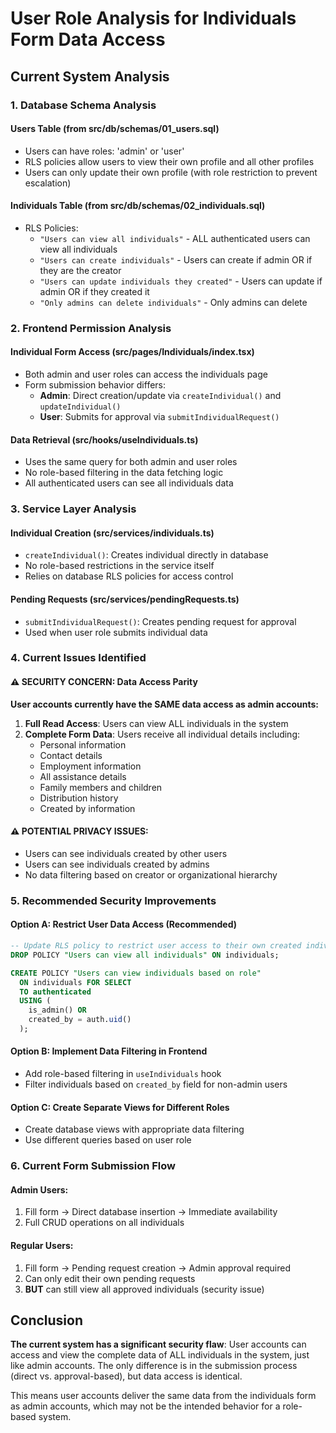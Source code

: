 # User Role Analysis for Individuals Form Data Access

## Current System Analysis

### 1. Database Schema Analysis

#### Users Table (from src/db/schemas/01_users.sql)
- Users can have roles: 'admin' or 'user'
- RLS policies allow users to view their own profile and all other profiles
- Users can only update their own profile (with role restriction to prevent escalation)

#### Individuals Table (from src/db/schemas/02_individuals.sql)
- RLS Policies:
  - `"Users can view all individuals"` - ALL authenticated users can view all individuals
  - `"Users can create individuals"` - Users can create if admin OR if they are the creator
  - `"Users can update individuals they created"` - Users can update if admin OR if they created it
  - `"Only admins can delete individuals"` - Only admins can delete

### 2. Frontend Permission Analysis

#### Individual Form Access (src/pages/Individuals/index.tsx)
- Both admin and user roles can access the individuals page
- Form submission behavior differs:
  - **Admin**: Direct creation/update via `createIndividual()` and `updateIndividual()`
  - **User**: Submits for approval via `submitIndividualRequest()`

#### Data Retrieval (src/hooks/useIndividuals.ts)
- Uses the same query for both admin and user roles
- No role-based filtering in the data fetching logic
- All authenticated users can see all individuals data

### 3. Service Layer Analysis

#### Individual Creation (src/services/individuals.ts)
- `createIndividual()`: Creates individual directly in database
- No role-based restrictions in the service itself
- Relies on database RLS policies for access control

#### Pending Requests (src/services/pendingRequests.ts)
- `submitIndividualRequest()`: Creates pending request for approval
- Used when user role submits individual data

### 4. Current Issues Identified

#### ⚠️ SECURITY CONCERN: Data Access Parity
**User accounts currently have the SAME data access as admin accounts:**

1. **Full Read Access**: Users can view ALL individuals in the system
2. **Complete Form Data**: Users receive all individual details including:
   - Personal information
   - Contact details
   - Employment information
   - All assistance details
   - Family members and children
   - Distribution history
   - Created by information

#### ⚠️ POTENTIAL PRIVACY ISSUES:
- Users can see individuals created by other users
- Users can see individuals created by admins
- No data filtering based on creator or organizational hierarchy

### 5. Recommended Security Improvements

#### Option A: Restrict User Data Access (Recommended)
```sql
-- Update RLS policy to restrict user access to their own created individuals
DROP POLICY "Users can view all individuals" ON individuals;

CREATE POLICY "Users can view individuals based on role"
  ON individuals FOR SELECT
  TO authenticated
  USING (
    is_admin() OR 
    created_by = auth.uid()
  );
```

#### Option B: Implement Data Filtering in Frontend
- Add role-based filtering in `useIndividuals` hook
- Filter individuals based on `created_by` field for non-admin users

#### Option C: Create Separate Views for Different Roles
- Create database views with appropriate data filtering
- Use different queries based on user role

### 6. Current Form Submission Flow

#### Admin Users:
1. Fill form → Direct database insertion → Immediate availability
2. Full CRUD operations on all individuals

#### Regular Users:
1. Fill form → Pending request creation → Admin approval required
2. Can only edit their own pending requests
3. **BUT** can still view all approved individuals (security issue)

## Conclusion

**The current system has a significant security flaw**: User accounts can access and view the complete data of ALL individuals in the system, just like admin accounts. The only difference is in the submission process (direct vs. approval-based), but data access is identical.

This means user accounts deliver the same data from the individuals form as admin accounts, which may not be the intended behavior for a role-based system.